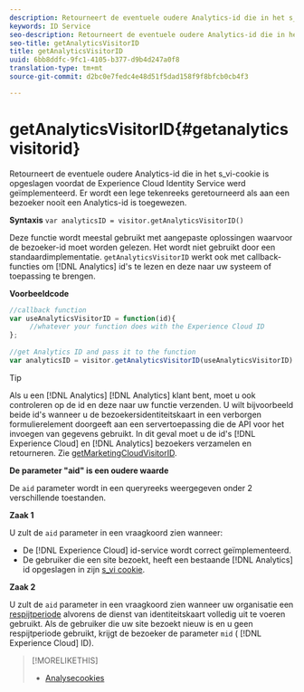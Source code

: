 ```yaml
---
description: Retourneert de eventuele oudere Analytics-id die in het s_vi-cookie is opgeslagen voordat de Experience Cloud Identity Service werd geïmplementeerd. Er wordt een lege tekenreeks geretourneerd als aan een bezoeker nooit een Analytics-id is toegewezen.
keywords: ID Service
seo-description: Retourneert de eventuele oudere Analytics-id die in het s_vi-cookie is opgeslagen voordat de Experience Cloud Identity Service werd geïmplementeerd. Er wordt een lege tekenreeks geretourneerd als aan een bezoeker nooit een Analytics-id is toegewezen.
seo-title: getAnalyticsVisitorID
title: getAnalyticsVisitorID
uuid: 6bb8ddfc-9fc1-4105-b377-d9b4d247a0f8
translation-type: tm+mt
source-git-commit: d2bc0e7fedc4e48d51f5dad158f9f8bfcb0cb4f3

---
```



# getAnalyticsVisitorID{#getanalyticsvisitorid}

Retourneert de eventuele oudere Analytics-id die in het s_vi-cookie is opgeslagen voordat de Experience Cloud Identity Service werd geïmplementeerd. Er wordt een lege tekenreeks geretourneerd als aan een bezoeker nooit een Analytics-id is toegewezen.

**Syntaxis** `var analyticsID = visitor.getAnalyticsVisitorID()`

Deze functie wordt meestal gebruikt met aangepaste oplossingen waarvoor de bezoeker-id moet worden gelezen. Het wordt niet gebruikt door een standaardimplementatie. `getAnalyticsVisitorID` werkt ook met callback-functies om [!DNL Analytics] id&#39;s te lezen en deze naar uw systeem of toepassing te brengen.

**Voorbeeldcode**

```js
//callback function 
var useAnalyticsVisitorID = function(id){ 
     //whatever your function does with the Experience Cloud ID 
}; 
 
//get Analytics ID and pass it to the function 
var analyticsID = visitor.getAnalyticsVisitorID(useAnalyticsVisitorID)
```

>[!TIP]
>
>Als u een [!DNL Analytics] [!DNL Analytics] klant bent, moet u ook controleren op de id en deze naar uw functie verzenden. U wilt bijvoorbeeld beide id&#39;s wanneer u de bezoekersidentiteitskaart in een verborgen formulierelement doorgeeft aan een servertoepassing die de API voor het invoegen van gegevens gebruikt. In dit geval moet u de id&#39;s [!DNL Experience Cloud] en [!DNL Analytics] bezoekers verzamelen en retourneren. Zie [getMarketingCloudVisitorID](../../library/get-set/getmcvid.md).

**De parameter &quot;aid&quot; is een oudere waarde**

De `aid` parameter wordt in een queryreeks weergegeven onder 2 verschillende toestanden.

**Zaak 1**

U zult de `aid` parameter in een vraagkoord zien wanneer:

* De [!DNL Experience Cloud] id-service wordt correct geïmplementeerd.
* De gebruiker die een site bezoekt, heeft een bestaande [!DNL Analytics] id opgeslagen in zijn [s_vi cookie](https://docs.adobe.com/content/help/en/core-services/interface/ec-cookies/cookies-analytics.html#section-5d50a078de444d12b7d927d68ff3b679).

**Zaak 2**

U zult de `aid` parameter in een vraagkoord zien wanneer uw organisatie een [respijtperiode](../../reference/analytics-reference/grace-period.md) alvorens de dienst van identiteitskaart volledig uit te voeren gebruikt. Als de gebruiker die uw site bezoekt nieuw is en u geen respijtperiode gebruikt, krijgt de bezoeker de parameter `mid` ( [!DNL Experience Cloud] ID).

>[!MORELIKETHIS]
>
>* [Analysecookies](https://docs.adobe.com/content/help/en/core-services/interface/ec-cookies/cookies-privacy.html)

